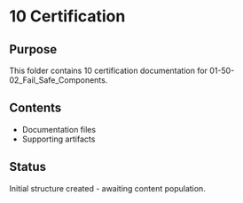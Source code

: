 # 10 Certification

## Purpose
This folder contains 10 certification documentation for 01-50-02_Fail_Safe_Components.

## Contents
- Documentation files
- Supporting artifacts

## Status
Initial structure created - awaiting content population.
